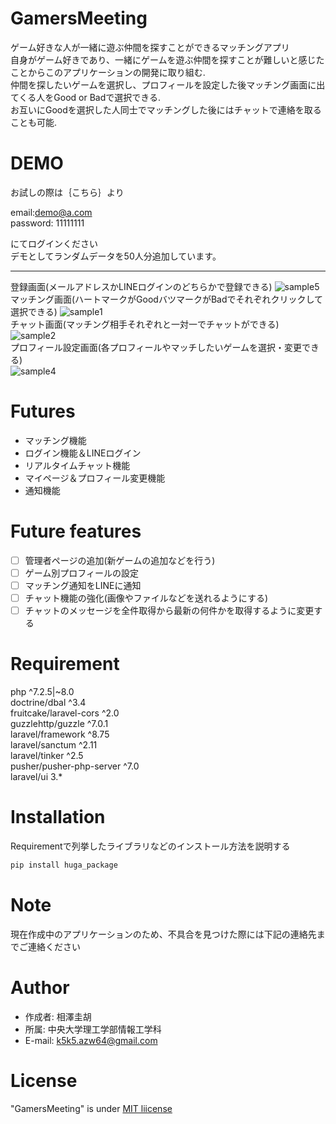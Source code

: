# GamersMeeting
 
ゲーム好きな人が一緒に遊ぶ仲間を探すことができるマッチングアプリ  
自身がゲーム好きであり、一緒にゲームを遊ぶ仲間を探すことが難しいと感じたことからこのアプリケーションの開発に取り組む.   
仲間を探したいゲームを選択し、プロフィールを設定した後マッチング画面に出てくる人をGood or Badで選択できる.  
お互いにGoodを選択した人同士でマッチングした後にはチャットで連絡を取ることも可能.  
  
# DEMO
お試しの際は｛こちら｝より   
   
email:demo@a.com   
password: 11111111     
   
にてログインください   
デモとしてランダムデータを50人分追加しています。
___
   登録画面(メールアドレスかLINEログインのどちらかで登録できる) 
![sample5](https://user-images.githubusercontent.com/105817239/193942001-0429a632-3108-40e3-beab-3f559c0a1a9d.png)   
   マッチング画面(ハートマークがGoodバツマークがBadでそれぞれクリックして選択できる) 
![sample1](https://user-images.githubusercontent.com/105817239/193941988-22fe12a4-0ad4-4b53-a45c-67c135dd4839.png)   
   チャット画面(マッチング相手それぞれと一対一でチャットができる)
![sample2](https://user-images.githubusercontent.com/105817239/193941992-bc95440b-d98e-4c92-9ba7-d3b6717dff78.png)   
   プロフィール設定画面(各プロフィールやマッチしたいゲームを選択・変更できる)   
![sample4](https://user-images.githubusercontent.com/105817239/193941994-44859e61-bb90-4ebb-9f18-d27dfa3f7fef.png)   
 
# Futures
- マッチング機能
- ログイン機能＆LINEログイン
- リアルタイムチャット機能
- マイページ＆プロフィール変更機能
- 通知機能
 
# Future features
- [ ] 管理者ページの追加(新ゲームの追加などを行う)
- [ ] ゲーム別プロフィールの設定
- [ ] マッチング通知をLINEに通知
- [ ] チャット機能の強化(画像やファイルなどを送れるようにする)
- [ ] チャットのメッセージを全件取得から最新の何件かを取得するように変更する
 
# Requirement
 
php ^7.2.5|~8.0   
doctrine/dbal ^3.4   
fruitcake/laravel-cors ^2.0   
guzzlehttp/guzzle ^7.0.1   
laravel/framework ^8.75   
laravel/sanctum ^2.11   
laravel/tinker ^2.5   
pusher/pusher-php-server ^7.0   
laravel/ui 3.*   
 
# Installation
 
Requirementで列挙したライブラリなどのインストール方法を説明する
 
```bash
pip install huga_package
```
 
# Note
 現在作成中のアプリケーションのため、不具合を見つけた際には下記の連絡先までご連絡ください
 
# Author
 
* 作成者: 相澤圭胡
* 所属: 中央大学理工学部情報工学科
* E-mail: k5k5.azw64@gmail.com
 
# License
"GamersMeeting" is under [MIT liicense](https://en.wikipedia.org/wiki/MIT_License)
 
